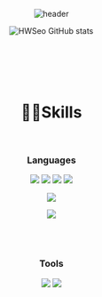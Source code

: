 <div align=center>

![header](https://capsule-render.vercel.app/api?type=wave&color=auto&height=300&section=header&text=HEEWON's%20Profile&fontSize=60)

  
![HWSeo GitHub stats](https://github-readme-stats.vercel.app/api?username=userHWSEO&show_icons=true&theme=merko)
  
 </div>
<div align=center>
<br>
<br>
<br>
<br>
  

# 👩‍💻Skills
<br>
  
### Languages
<img
  src="https://img.shields.io/badge/HTML5-E34F26?style=flat-square&logo=HTML5&logoColor=white"
/>
<img
  src="https://img.shields.io/badge/CSS3-1572B6?style=flat-square&logo=CSS3&logoColor=white"
/>
<img
  src="https://img.shields.io/badge/JavaScript-F7DF1E?style=flat-square&logo=JavaScript&logoColor=white"
/>
<img
  src="https://img.shields.io/badge/React-61DAFB?style=flat-square&logo=React&logoColor=white"
/>
  
<img
  src="https://img.shields.io/badge/React-61DAFB?style=flat-square&logo=React&logoColor=white"
/>

  <img
  src="https://img.shields.io/badge/React-#764ABC?style=flat-square&logo=Redux&logoColor=white"
/>



<br>
<br>

### Tools
<img
  src="https://img.shields.io/badge/Slack-4A154B?style=flat-square&logo=Slack&logoColor=white"
/>
<img
  src="https://img.shields.io/badge/VisualStudioCode-007ACC?style=flat-square&logo=VisualStudioCode&logoColor=white"
  />
</div>
